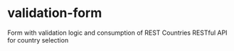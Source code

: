 # validation-form
Form with validation logic and consumption of REST Countries RESTful API for country selection
